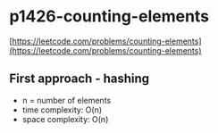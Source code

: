 # p1426-counting-elements
[https://leetcode.com/problems/counting-elements](https://leetcode.com/problems/counting-elements)


## First approach - hashing

- n = number of elements
- time complexity: O(n)
- space complexity: O(n)
